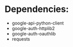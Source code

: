 # Dependencies:
- google-api-python-client
- google-auth-httplib2
- google-auth-oauthlib
- requests
